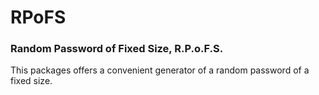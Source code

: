 # RPoFS
### Random Password of Fixed Size, R.P.o.F.S.

This packages offers a convenient generator of a random password of a fixed size.
